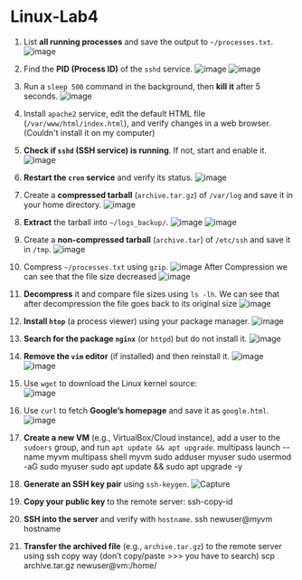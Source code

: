 # Linux-Lab4
1. List **all running processes** and save the output to `~/processes.txt`.  ![image](https://github.com/user-attachments/assets/20c281fb-651e-4b61-b2a4-9ac3db764925)

2. Find the **PID (Process ID)** of the `sshd` service.  ![image](https://github.com/user-attachments/assets/66dfb3ad-acb6-457f-b015-a2d9bc3cc7c9)  ![image](https://github.com/user-attachments/assets/46ef5102-1a79-44b8-8176-3f07fa5408ae)


3. Run a `sleep 500` command in the background, then **kill it** after 5 seconds. ![image](https://github.com/user-attachments/assets/5ddc8905-3fc0-487a-9946-45fe076ebf3d)
 

4. Install `apache2` service, edit the default HTML file (`/var/www/html/index.html`), and verify changes in a web browser. (Couldn't install it on my computer)
  
5. **Check if `sshd` (SSH service) is running**. If not, start and enable it.  ![image](https://github.com/user-attachments/assets/def60fc6-0715-4289-b419-bb6822d11b45)

6. **Restart the `cron` service** and verify its status.  ![image](https://github.com/user-attachments/assets/e15e214c-c0e5-4476-bf9f-543626cc1553)


7. Create a **compressed tarball** (`archive.tar.gz`) of `/var/log` and save it in your home directory.  ![image](https://github.com/user-attachments/assets/e3938a2c-b347-44be-992c-3f9a79b6ff2b)

8. **Extract** the tarball into `~/logs_backup/`.   ![image](https://github.com/user-attachments/assets/2f358182-81b3-43df-9947-ca1936f7a798) ![image](https://github.com/user-attachments/assets/61187d1a-3ff4-4ea3-a004-6f4fec557fcb)


9. Create a **non-compressed tarball** (`archive.tar`) of `/etc/ssh` and save it in `/tmp`. ![image](https://github.com/user-attachments/assets/369f8ecf-d58b-4dce-a8a7-e1da2c143cad)
 

10. Compress `~/processes.txt` using `gzip`.  ![image](https://github.com/user-attachments/assets/2987a53b-f45c-46b6-aa7b-926b6f246faf) After Compression we can see that the file size decreased ![image](https://github.com/user-attachments/assets/940ecb47-19a0-49c1-9416-2ce22512034c)


11. **Decompress** it and compare file sizes using `ls -lh`.  We can see that after decompression the file goes back to its original size ![image](https://github.com/user-attachments/assets/e07c2432-227f-4dc4-9bac-7e3431d31d90)


12. **Install `htop`** (a process viewer) using your package manager.  ![image](https://github.com/user-attachments/assets/19e0d13d-8aa3-450a-81ee-191cdefca3fc)

13. **Search for the package `nginx`** (or `httpd`) but do not install it.  ![image](https://github.com/user-attachments/assets/ef0fbfef-fb1c-4640-ae02-e3ac2c7d365d)

14. **Remove the `vim` editor** (if installed) and then reinstall it.  ![image](https://github.com/user-attachments/assets/9740d9fc-305b-413b-b6df-82179875064a)                        
 ![image](https://github.com/user-attachments/assets/9441dd23-aa2c-4b5e-98ed-2066a3aba37b)


15. Use `wget` to download the Linux kernel source:  
   ![image](https://github.com/user-attachments/assets/c090190e-eaf9-4853-8c87-c0a7ce2ce40e)

16. Use `curl` to fetch **Google’s homepage** and save it as `google.html`.  ![image](https://github.com/user-attachments/assets/e80f69c8-1454-4805-9ea0-352e16fab464)


17. **Create a new VM** (e.g., VirtualBox/Cloud instance), add a user to the `sudoers` group, and run `apt update && apt upgrade`.         multipass launch --name myvm
multipass shell myvm
sudo adduser myuser
sudo usermod -aG sudo myuser
sudo apt update && sudo apt upgrade -y
18. **Generate an SSH key pair** using `ssh-keygen`.  ![Capture](https://github.com/user-attachments/assets/2e4a6883-e175-4fa8-98d1-ecc1329c978c)

19. **Copy your public key** to the remote server:  ssh-copy-id
20. **SSH into the server** and verify with `hostname`.  ssh newuser@myvm        hostname
21. **Transfer the archived file** (e.g., `archive.tar.gz`) to the remote server using ssh copy way (don’t copy/paste >>> you have to search)
scp archive.tar.gz 
newuser@vm:/home/

